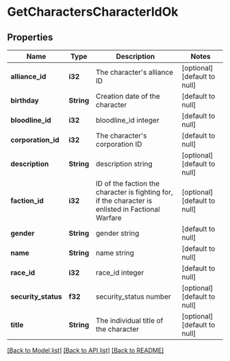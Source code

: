 # GetCharactersCharacterIdOk

## Properties
Name | Type | Description | Notes
------------ | ------------- | ------------- | -------------
**alliance_id** | **i32** | The character&#39;s alliance ID | [optional] [default to null]
**birthday** | **String** | Creation date of the character | [default to null]
**bloodline_id** | **i32** | bloodline_id integer | [default to null]
**corporation_id** | **i32** | The character&#39;s corporation ID | [default to null]
**description** | **String** | description string | [optional] [default to null]
**faction_id** | **i32** | ID of the faction the character is fighting for, if the character is enlisted in Factional Warfare | [optional] [default to null]
**gender** | **String** | gender string | [default to null]
**name** | **String** | name string | [default to null]
**race_id** | **i32** | race_id integer | [default to null]
**security_status** | **f32** | security_status number | [optional] [default to null]
**title** | **String** | The individual title of the character | [optional] [default to null]

[[Back to Model list]](../README.md#documentation-for-models) [[Back to API list]](../README.md#documentation-for-api-endpoints) [[Back to README]](../README.md)


